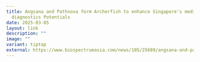 ```yaml
---
title: Angsana and Pathnova form Archerfish to enhance Singapore's medical
  diagnostics Potentials
date: 2025-03-05
layout: link
description: ""
image: ""
variant: tiptap
external: https://www.biospectrumasia.com/news/105/25689/angsana-and-pathnova-form-archerfish-to-enhance-singapores-medical-diagnostics-potentials.html
---
```

